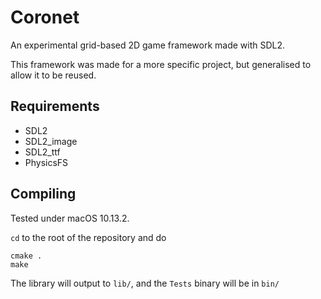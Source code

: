 # Coronet
An experimental grid-based 2D game framework made with SDL2.

This framework was made for a more specific project, but generalised to allow it to be reused.

## Requirements
* SDL2
* SDL2_image
* SDL2_ttf
* PhysicsFS

## Compiling
Tested under macOS 10.13.2.

`cd` to the root of the repository and do

```
cmake .
make
```

The library will output to `lib/`, and the `Tests` binary will be in `bin/`